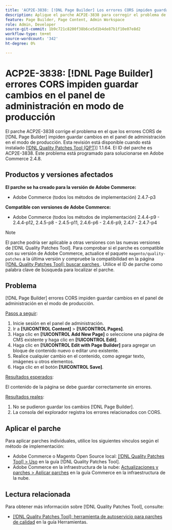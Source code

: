 ```yaml
---
title: 'ACP2E-3838: [!DNL Page Builder] Los errores CORS impiden guardar los cambios en el panel de administración en el modo de producción'
description: Aplique el parche ACP2E-3838 para corregir el problema de Adobe Commerce donde  [!DNL Page Builder] los errores CORS impiden guardar cambios en el panel de administración en el modo de producción.
feature: Page Builder, Page Content, Admin Workspace
role: Admin, Developer
source-git-commit: 1b9c721c8200f38b6ce5d1b4de87b1f10e07e8d2
workflow-type: tm+mt
source-wordcount: '342'
ht-degree: 0%

---
```



# ACP2E-3838: [!DNL Page Builder] errores CORS impiden guardar cambios en el panel de administración en modo de producción

El parche ACP2E-3838 corrige el problema en el que los errores CORS de [!DNL Page Builder] impiden guardar cambios en el panel de administración en el modo de producción. Esta revisión está disponible cuando está instalado [[!DNL Quality Patches Tool (QPT)]](/help/tools/quality-patches-tool/quality-patches-tool-to-self-serve-quality-patches.md) 1.1.64. El ID del parche es ACP2E-3838. Este problema está programado para solucionarse en Adobe Commerce 2.4.8.

## Productos y versiones afectados

**El parche se ha creado para la versión de Adobe Commerce:**

* Adobe Commerce (todos los métodos de implementación) 2.4.7-p3

**Compatible con versiones de Adobe Commerce:**

* Adobe Commerce (todos los métodos de implementación) 2.4.4-p9 - 2.4.4-p12, 2.4.5-p8 - 2.4.5-p11, 2.4.6-p6 - 2.4.6-p9, 2.4.7 - 2.4.7-p4

>[!NOTE]
>
>El parche podría ser aplicable a otras versiones con las nuevas versiones de [!DNL Quality Patches Tool]. Para comprobar si el parche es compatible con su versión de Adobe Commerce, actualice el paquete `magento/quality-patches` a la última versión y compruebe la compatibilidad en la página [[!DNL Quality Patches Tool]: buscar parches ](https://experienceleague.adobe.com/tools/commerce-quality-patches/index.html?lang=es). Utilice el ID de parche como palabra clave de búsqueda para localizar el parche.

## Problema

[!DNL Page Builder] errores CORS impiden guardar cambios en el panel de administración en el modo de producción.

<u>Pasos a seguir</u>:

1. Inicie sesión en el panel de administración.
1. Ir a **[!UICONTROL Content]** > **[!UICONTROL Pages]**.
1. Haga clic en **[!UICONTROL Add New Page]** o seleccione una página de CMS existente y haga clic en **[!UICONTROL Edit]**.
1. Haga clic en **[!UICONTROL Edit with Page Builder]** para agregar un bloque de contenido nuevo o editar uno existente.
1. Realice cualquier cambio en el contenido, como agregar texto, imágenes u otros elementos.
1. Haga clic en el botón **[!UICONTROL Save]**.

<u>Resultados esperados</u>:

El contenido de la página se debe guardar correctamente sin errores.

<u>Resultados reales</u>:

1. No se pudieron guardar los cambios [!DNL Page Builder].
1. La consola del explorador registra los errores relacionados con CORS.

## Aplicar el parche

Para aplicar parches individuales, utilice los siguientes vínculos según el método de implementación:

* Adobe Commerce o Magento Open Source local: [[!DNL Quality Patches Tool] > Uso](/help/tools/quality-patches-tool/usage.md) en la guía [!DNL Quality Patches Tool].
* Adobe Commerce en la infraestructura de la nube: [Actualizaciones y parches > Aplicar parches](https://experienceleague.adobe.com/docs/commerce-cloud-service/user-guide/develop/upgrade/apply-patches.html?lang=es) en la guía Commerce en la infraestructura de la nube.

## Lectura relacionada

Para obtener más información sobre [!DNL Quality Patches Tool], consulte:

* [[!DNL Quality Patches Tool]: herramienta de autoservicio para parches de calidad](/help/tools/quality-patches-tool/quality-patches-tool-to-self-serve-quality-patches.md) en la guía Herramientas.
